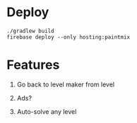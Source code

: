 # Deploy

```
./gradlew build
firebase deploy --only hosting:paintmix
```

# Features

1. Go back to level maker from level

2. Ads?

3. Auto-solve any level

